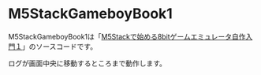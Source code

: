 # M5StackGameboyBook1
M5StackGameboyBook1は「[M5Stackで始める8bitゲームエミュレータ自作入門１](https://techbookfest.org/product/6027070171774976?productVariantID=5699034796785664)」のソースコードです。

ログが画面中央に移動するところまで動作します。
